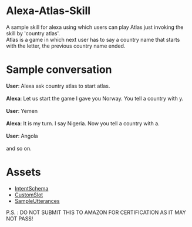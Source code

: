 # Alexa-Atlas-Skill
A sample skill for alexa using which users can play Atlas just invoking the skill by 'country atlas'.<br>
Atlas is a game in which next user has to say a country name that starts with the letter, the previous country name ended.<br>
# Sample conversation
<b>User</b>: Alexa ask country atlas to start atlas.<br><br>
<b>Alexa</b>: Let us start the game I gave you Norway. You tell a country with y.<br><br>
<b>User</b>: Yemen<br><br>
<b>Alexa</b>: It is my turn. I say Nigeria. Now you tell a country with a.<br><br>
<b>User</b>: Angola<br><br>
and so on.
# Assets
<UL>
<LI><a href="https://github.com/amanjeetsingh150/Alexa-Atlas-Skill/blob/master/assets/IntentSchema.json">IntentSchema</a></LI>
<LI><a href="https://github.com/amanjeetsingh150/Alexa-Atlas-Skill/blob/master/assets/COUNTRIES">CustomSlot</a></LI>
<LI><a href="https://github.com/amanjeetsingh150/Alexa-Atlas-Skill/blob/master/assets/SampleUtterances.txt">SampleUtterances</a></LI>
</UL>
P.S. : DO NOT SUBMIT THIS TO AMAZON FOR CERTIFICATION AS IT MAY NOT PASS!
